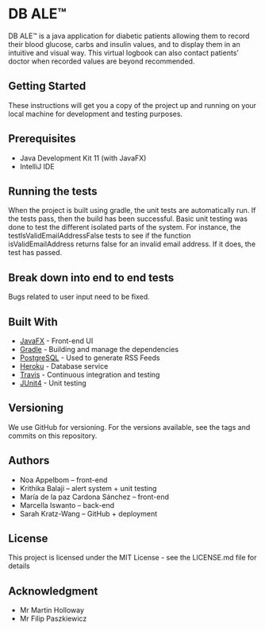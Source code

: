 # DB ALE™

DB ALE™ is a java application for diabetic patients allowing them to record their blood glucose, carbs and insulin values, and to display them in an intuitive and visual way. This virtual logbook can also contact patients’ doctor when recorded values are beyond recommended.

## Getting Started
These instructions will get you a copy of the project up and running on your local machine for development and testing purposes. 

## Prerequisites
*	Java Development Kit 11 (with JavaFX)
*	IntelliJ IDE

## Running the tests 

When the project is built using gradle, the unit tests are automatically run. If the tests pass, then the build has been successful.
Basic unit testing was done to test the different isolated parts of the system. For instance, the testIsValidEmailAddressFalse tests to see if the function isValidEmailAddress returns false for an invalid email address. If it does, the test has passed.

## Break down into end to end tests

Bugs related to user input need to be fixed.

## Built With

* [JavaFX](https://openjfx.io/) - Front-end UI
* [Gradle](https://gradle.org/) - Building and manage the dependencies
* [PostgreSQL](https://www.postgresql.org/) - Used to generate RSS Feeds
* [Heroku](https://dashboard.heroku.com/) - Database service
* [Travis](https://travis-ci.org/) - Continuous integration and testing
* [JUnit4](https://junit.org/junit4/) - Unit testing

## Versioning

We use GitHub for versioning. For the versions available, see the tags and commits on this repository.

## Authors
* Noa Appelbom – front-end 
* Krithika Balaji – alert system + unit testing
* María de la paz Cardona Sánchez – front-end
* Marcella Iswanto – back-end
* Sarah Kratz-Wang – GitHub + deployment

## License
This project is licensed under the MIT License - see the LICENSE.md file for details

## Acknowledgment
* Mr Martin Holloway
* Mr Filip Paszkiewicz
